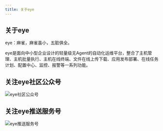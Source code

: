 ```yaml
---
title: 关于eye
---
```


## 关于eye

eye：麻雀，麻雀虽小，五脏俱全。

eye是面向中小型企业设计的轻量级无Agent的自动化运维平台，整合了主机管理、主机批量执行、主机在线终端、文件在线上传下载、应用发布部署、在线任务计划、配置中心、监控、报警等一系列功能。

## 关注eye社区公众号

![eye社区公众号](https://cdn.icl.site/img/eye-club.jpg)

## 关注eye推送服务号

![eye推送服务号](https://cdn.icl.site/img/eye-weixin.jpeg)
